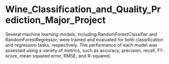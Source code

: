 # Wine_Classification_and_Quality_Prediction_Major_Project
Several machine learning models, including RandomForestClassifier and RandomForestRegressor, were trained and evaluated for both classification and regression tasks, respectively. The performance of each model was assessed using a variety of metrics, such as accuracy, precision, recall, F1-score, mean squared error, RMSE, and R-squared.
